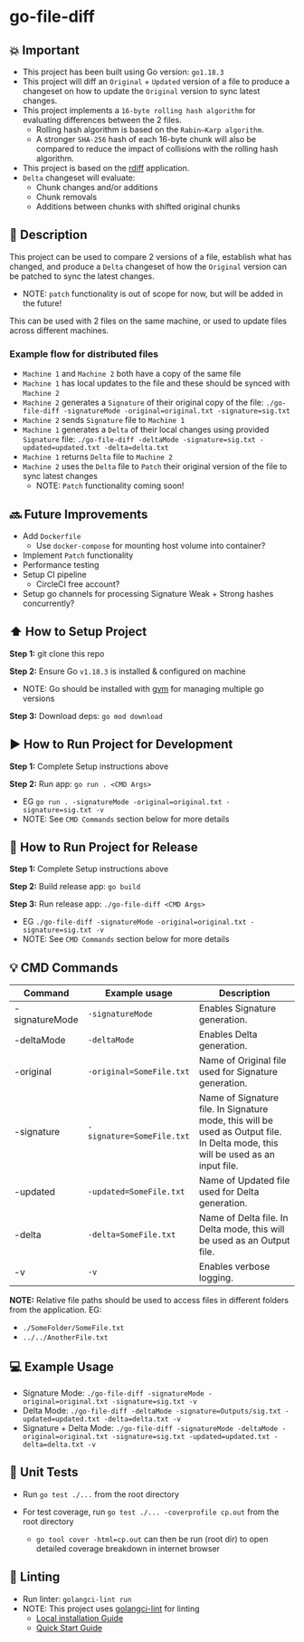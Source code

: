 # go-file-diff

## :collision: Important

- This project has been built using Go version: `go1.18.3`
- This project will diff an `Original` + `Updated` version of a file to produce a changeset on how to update the `Original` version to sync latest changes.
- This project implements a `16-byte rolling hash algorithm` for evaluating differences between the 2 files.
  - Rolling hash algorithm is based on the `Rabin–Karp algorithm`.
  - A stronger `SHA-256` hash of each 16-byte chunk will also be compared to reduce the impact of collisions with the rolling hash algorithm.
- This project is based on the [rdiff](https://linux.die.net/man/1/rdiff) application.
- `Delta` changeset will evaluate:
  - Chunk changes and/or additions
  - Chunk removals
  - Additions between chunks with shifted original chunks

## :memo: Description

This project can be used to compare 2 versions of a file, establish what has changed, and produce a `Delta` changeset of how the `Original` version can be patched to sync the latest changes.
- NOTE: `patch` functionality is out of scope for now, but will be added in the future!

This can be used with 2 files on the same machine, or used to update files across different machines.

### Example flow for distributed files

- `Machine 1` and `Machine 2` both have a copy of the same file
- `Machine 1` has local updates to the file and these should be synced with `Machine 2`
- `Machine 2` generates a `Signature` of their original copy of the file: `./go-file-diff -signatureMode -original=original.txt -signature=sig.txt`
- `Machine 2` sends `Signature` file to `Machine 1`
- `Machine 1` generates a `Delta` of their local changes using provided `Signature` file: `./go-file-diff -deltaMode -signature=sig.txt -updated=updated.txt -delta=delta.txt`
- `Machine 1` returns `Delta` file to `Machine 2`
- `Machine 2` uses the `Delta` file to `Patch` their original version of the file to sync latest changes
    - NOTE: `Patch` functionality coming soon!

## :soon: Future Improvements

- Add `Dockerfile` 
  - Use `docker-compose` for mounting host volume into container?
- Implement `Patch` functionality
- Performance testing
- Setup CI pipeline
  - CircleCI free account?
- Setup go channels for processing Signature Weak + Strong hashes concurrently?

## :arrow_up: How to Setup Project

**Step 1:** git clone this repo

**Step 2:** Ensure Go `v1.18.3` is installed & configured on machine

- NOTE: Go should be installed with [gvm](https://github.com/moovweb/gvm) for managing multiple go versions

**Step 3:** Download deps: `go mod download`

## :arrow_forward: How to Run Project for Development

**Step 1:** Complete Setup instructions above

**Step 2:** Run app: `go run . <CMD Args>`

- EG `go run . -signatureMode -original=original.txt -signature=sig.txt -v`
- NOTE: See `CMD Commands` section below for more details

## :rocket: How to Run Project for Release

**Step 1:** Complete Setup instructions above

**Step 2:** Build release app: `go build`

**Step 3:** Run release app: `./go-file-diff <CMD Args>`

- EG `./go-file-diff -signatureMode -original=original.txt -signature=sig.txt -v`
- NOTE: See `CMD Commands` section below for more details

## :bulb: CMD Commands

| Command        | Example usage             | Description   | 
| -------------- | ------------------------- | ------------- |
| -signatureMode | `-signatureMode`          | Enables Signature generation. |
| -deltaMode     | `-deltaMode`              | Enables Delta generation. |
| -original      | `-original=SomeFile.txt`  | Name of Original file used for Signature generation. |
| -signature     | `-signature=SomeFile.txt` | Name of Signature file. In Signature mode, this will be used as Output file. In Delta mode, this will be used as an input file. |
| -updated       | `-updated=SomeFile.txt`   | Name of Updated file used for Delta generation. |
| -delta         | `-delta=SomeFile.txt`     | Name of Delta file. In Delta mode, this will be used as an Output file. |
| -v             | `-v`                      | Enables verbose logging. |

**NOTE:** Relative file paths should be used to access files in different folders from the application. EG:

- `./SomeFolder/SomeFile.txt`
- `../../AnotherFile.txt`

## :computer: Example Usage

- Signature Mode: `./go-file-diff -signatureMode -original=original.txt -signature=sig.txt -v`
- Delta Mode: `./go-file-diff -deltaMode -signature=Outputs/sig.txt -updated=updated.txt -delta=delta.txt -v`
- Signature + Delta Mode: `./go-file-diff -signatureMode -deltaMode -original=original.txt -signature=sig.txt -updated=updated.txt -delta=delta.txt -v`

## :rotating_light: Unit Tests

- Run `go test ./...` from the root directory

- For test coverage, run `go test ./... -coverprofile cp.out` from the root directory
  - `go tool cover -html=cp.out` can then be run (root dir) to open detailed coverage breakdown in internet browser

## :cop: Linting
- Run linter: `golangci-lint run` 
- NOTE: This project uses [golangci-lint](https://github.com/golangci/golangci-lint) for linting
  - [Local installation Guide](https://golangci-lint.run/usage/install/#local-installation)
  - [Quick Start Guide](https://golangci-lint.run/usage/quick-start)